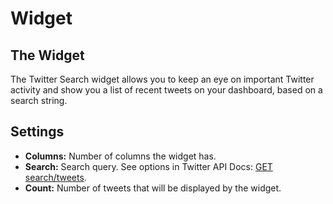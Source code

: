 # Widget

## The Widget

The Twitter Search widget allows you to keep an eye on important Twitter activity 
and show you a list of recent tweets on your dashboard, based on a search string.

## Settings

- **Columns:** Number of columns the widget has.
- **Search:** Search query. See options in Twitter API Docs: [GET search/tweets](https://dev.twitter.com/rest/reference/get/search/tweets).
- **Count:** Number of tweets that will be displayed by the widget.